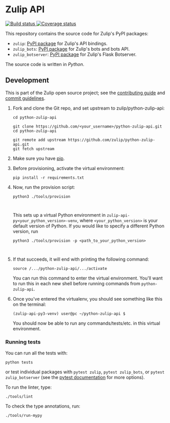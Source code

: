 # Zulip API

[
![Build status](https://github.com/zulip/python-zulip-api/workflows/build/badge.svg)
](
https://github.com/zulip/python-zulip-api/actions?query=branch%3Amain+workflow%3Abuild)
[
![Coverage status](https://img.shields.io/codecov/c/github/zulip/python-zulip-api)
](
https://codecov.io/gh/zulip/python-zulip-api)

This repository contains the source code for Zulip's PyPI packages:

* `zulip`: [PyPI package](https://pypi.python.org/pypi/zulip/)
  for Zulip's API bindings.
* `zulip_bots`: [PyPI package](https://pypi.python.org/pypi/zulip-bots)
  for Zulip's bots and bots API.
* `zulip_botserver`: [PyPI package](https://pypi.python.org/pypi/zulip-botserver)
  for Zulip's Flask Botserver.

The source code is written in *Python*.




## Development

This is part of the Zulip open source project; see the
[contributing guide](https://zulip.readthedocs.io/en/latest/overview/contributing.html)
and [commit guidelines](https://zulip.readthedocs.io/en/latest/contributing/version-control.html).

1. Fork and clone the Git repo, and set upstream to zulip/python-zulip-api:
   ```
   cd python-zulip-api

   git clone https://github.com/<your_username>/python-zulip-api.git
   cd python-zulip-api

   git remote add upstream https://github.com/zulip/python-zulip-api.git
   git fetch upstream
   ```

2. Make sure you have [pip](https://pip.pypa.io/en/stable/installing/).

3. Before provisioning, activate the virtual environment:


   ```
   pip install -r requirements.txt

   ```

4. Now, run the provision script:


   ```
   python3 ./tools/provision



   ```
   This sets up a virtual Python environment in `zulip-api-py<your_python_version>-venv`,
   where `<your_python_version>` is your default version of Python. If you would like to specify
   a different Python version, run


   ```
   python3 ./tools/provision -p <path_to_your_python_version>



   ```

4. If that succeeds, it will end with printing the following command:
   ```
   source /.../python-zulip-api/.../activate
   ```
   You can run this command to enter the virtual environment.
   You'll want to run this in each new shell before running commands from `python-zulip-api`.




5. Once you've entered the virtualenv, you should see something like this on the terminal:
   ```
   (zulip-api-py3-venv) user@pc ~/python-zulip-api $
   ```
   You should now be able to run any commands/tests/etc. in this
   virtual environment.

### Running tests

You can run all the tests with:

`python tests`


or test individual packages with `pytest zulip`, `pytest zulip_bots`,
or `pytest zulip_botserver` (see the [pytest
documentation](https://docs.pytest.org/en/latest/how-to/usage.html)
for more options).

To run the linter, type:

`./tools/lint`




To check the type annotations, run:

`./tools/run-mypy`

